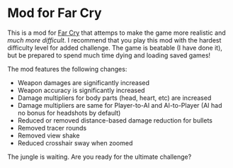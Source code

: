 # Mod for Far Cry

This is a mod for [Far Cry](https://en.wikipedia.org/wiki/Far_Cry_%28video_game%29) that attemps to make the game more realistic and *much more difficult*. I recommend that you play this mod with the hardest difficulty level for added challenge. The game is beatable (I have done it), but be prepared to spend much time dying and loading saved games!

The mod features the following changes:

* Weapon damages are significantly increased
* Weapon accuracy is significantly increased
* Damage multipliers for body parts (head, heart, etc) are increased
* Damage multipliers are same for Player-to-AI and AI-to-Player (AI had no bonus for headshots by default)
* Reduced or removed distance-based damage reduction for bullets
* Removed tracer rounds
* Removed view shake
* Reduced crosshair sway when zoomed

The jungle is waiting. Are you ready for the ultimate challenge?
